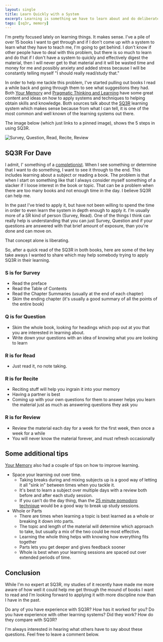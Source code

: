 ```yaml
---
layout: single
title: Learn Quickly with a System
excerpt: Learning is something we have to learn about and do deliberately.
tags: [sq3r, memory]
---
```

I'm pretty focused lately on learning things. It makes sense. I've a pile of over 15 books I want to get through and if I don't come up with a system to learn what they have to teach me, I'm going to get behind. I don't know if other people have to deal with this problem, but there is so much to learn and do that if I don't have a system to quickly and effectively digest the material, then I will never get to that material and it will be wasted time and money for me and possibly anxiety and added stress because I will be constantly telling myself "I should really read/study that."

In order to help me tackle this problem, I've started pulling out books I read a while back and going through them to see what suggestions they had. Both [Your Memory][memory] and [Pragmatic Thinking and Learning][learning] have some great content and ideas on how to apply systems and techniques to helping obtain skills and knowledge. Both sources talk about the [SQ3R][sq3r] learning system which makes sense because from what I can tell, it is one of the most common and well known of the learning systems out there.

The image below (which just links to a pinned image), shows the 5 steps in using SQ3R.

![Survey, Question, Read, Recite, Review][sq3r_image]

## SQ3R For Dave

I admit, I' something of a [completionist][completionist]. When I see something or determine that I want to do something, I want to see it through to the end. This includes learning about a subject or reading a book. The problem is that when I start on something like that I always consider myself something of a slacker if I loose interest in the book or topic. That can be a problem when there are too many books and not enough time in the day. I believe SQ3R can help me.

In the past I've tried to apply it, but have not been willing to spend the time in order to even learn the system in depth enough to apply it. I'm usually more of a SR kind of person (Survey, Read). One of the things I think can really help is understanding that you can just Survey, Question and if your questions are answered with that brief amount of exposure, than you're done and can move on.

That concept alone is liberating.

So, after a quick read of the SQ3R in both books, here are some of the key take aways I wanted to share which may help somebody trying to apply SQ3R in their learning.

### S is for Survey

- Read the preface
- Read the Table of Contents
- Read the Chapter Summaries (usually at the end of each chapter)
- Skim the ending chapter (it's usually a good summary of all the points of the entire book)

### Q is for Question

- Skim the whole book, looking for headings which pop out at you that you are interested in learning about.
- Write down your questions with an idea of knowing what you are looking to learn

### R is for Read

- Just read it, no note taking.

### R is for Recite

- Reciting stuff will help you ingrain it into your memory
- Having a partner is best
- Coming up with your own questions for them to answer helps you learn the material just as much as answering questions they ask you

### R is for Review

- Review the material each day for a week for the first week, then once a week for a while
- You will never know the material forever, and must refresh occasionally

## Some additional tips

[Your Memory][memory] also had a couple of tips on how to improve learning.

- Space your learning out over time.
  - Taking breaks during and mixing subjects up is a good way of letting it all "sink in" between times when you tackle it.
  - It's best to learn a subject over multiple days with a review both before and after each study session.
  - If you can't do the day thing, than the [25 minute pomodoro technique][pomodoro] would be a good way to break up study sessions.
- Whole or Parts
  - There are times when learning a topic is best learned as a whole or breaking it down into parts.
  - The topic and length of the material will determine which approach to take, but usually a mix of the two could be most effective.
  - Learning the whole thing helps with knowing how everything fits together
  - Parts lets you get deeper and gives feedback sooner
  - Whole is best when your learning sessions are spaced out over extended periods of time.

## Conclusion

While I'm no expert at SQ3R, my studies of it recently have made me more aware of how well it could help me get through the mound of books I want to read and I'm looking forward to applying it with more discipline now than I have in the past.

Do any of you have experience with SQ3R? How has it worked for you? Do you have experience with other learning systems? Did they work? How do they compare with SQ3R?

I'm always interested in hearing what others have to say about these questions. Feel free to leave a comment below.


[memory]: http://www.amazon.com/dp/1569246297/?tag=digitalbias-20
[learning]: http://www.amazon.com/dp/1934356050/?tag=digitalbias-20
[sq3r]: https://www.google.com/search?q=SQ3R
[sq3r_image]: https://s-media-cache-ak0.pinimg.com/736x/6e/a4/1c/6ea41c81ab4860cbfa7b6c93a3c4ff17.jpg
[completionist]: http://dictionary.reference.com/browse/completionist
[pomodoro]: https://en.wikipedia.org/wiki/Pomodoro_Technique
